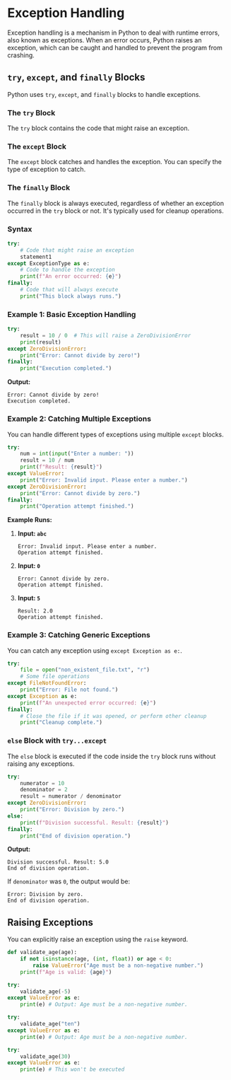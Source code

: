 # Exception Handling

Exception handling is a mechanism in Python to deal with runtime errors, also known as exceptions. When an error occurs, Python raises an exception, which can be caught and handled to prevent the program from crashing.

## `try`, `except`, and `finally` Blocks

Python uses `try`, `except`, and `finally` blocks to handle exceptions.

### The `try` Block

The `try` block contains the code that might raise an exception.

### The `except` Block

The `except` block catches and handles the exception. You can specify the type of exception to catch.

### The `finally` Block

The `finally` block is always executed, regardless of whether an exception occurred in the `try` block or not. It's typically used for cleanup operations.

### Syntax

```python
try:
    # Code that might raise an exception
    statement1
except ExceptionType as e:
    # Code to handle the exception
    print(f"An error occurred: {e}")
finally:
    # Code that will always execute
    print("This block always runs.")
```

### Example 1: Basic Exception Handling

<!-- -->
```python
try:
    result = 10 / 0  # This will raise a ZeroDivisionError
    print(result)
except ZeroDivisionError:
    print("Error: Cannot divide by zero!")
finally:
    print("Execution completed.")
```

**Output:**
```
Error: Cannot divide by zero!
Execution completed.
```

### Example 2: Catching Multiple Exceptions

You can handle different types of exceptions using multiple `except` blocks.

```python
try:
    num = int(input("Enter a number: "))
    result = 10 / num
    print(f"Result: {result}")
except ValueError:
    print("Error: Invalid input. Please enter a number.")
except ZeroDivisionError:
    print("Error: Cannot divide by zero.")
finally:
    print("Operation attempt finished.")
```

**Example Runs:**

1.  **Input: `abc`**
    ```
    Error: Invalid input. Please enter a number.
    Operation attempt finished.
    ```
2.  **Input: `0`**
    ```
    Error: Cannot divide by zero.
    Operation attempt finished.
    ```
3.  **Input: `5`**
    ```
    Result: 2.0
    Operation attempt finished.
    ```

### Example 3: Catching Generic Exceptions

You can catch any exception using `except Exception as e:`.

```python
try:
    file = open("non_existent_file.txt", "r")
    # Some file operations
except FileNotFoundError:
    print("Error: File not found.")
except Exception as e:
    print(f"An unexpected error occurred: {e}")
finally:
    # Close the file if it was opened, or perform other cleanup
    print("Cleanup complete.")
```

### `else` Block with `try...except`

The `else` block is executed if the code inside the `try` block runs without raising any exceptions.

```python
try:
    numerator = 10
    denominator = 2
    result = numerator / denominator
except ZeroDivisionError:
    print("Error: Division by zero.")
else:
    print(f"Division successful. Result: {result}")
finally:
    print("End of division operation.")
```

**Output:**
```
Division successful. Result: 5.0
End of division operation.
```

If `denominator` was `0`, the output would be:
```
Error: Division by zero.
End of division operation.
```

## Raising Exceptions

You can explicitly raise an exception using the `raise` keyword.

```python
def validate_age(age):
    if not isinstance(age, (int, float)) or age < 0:
        raise ValueError("Age must be a non-negative number.")
    print(f"Age is valid: {age}")

try:
    validate_age(-5)
except ValueError as e:
    print(e) # Output: Age must be a non-negative number.

try:
    validate_age("ten")
except ValueError as e:
    print(e) # Output: Age must be a non-negative number.

try:
    validate_age(30)
except ValueError as e:
    print(e) # This won't be executed
```
